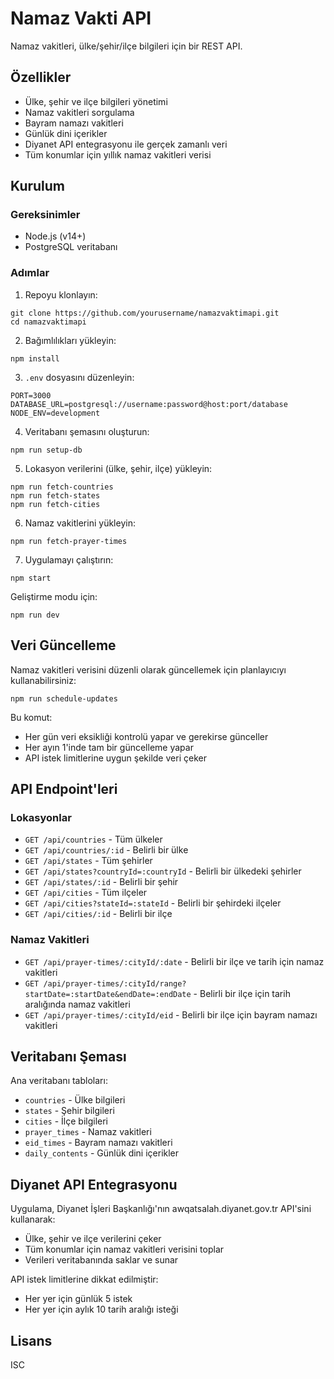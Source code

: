 # Namaz Vakti API

Namaz vakitleri, ülke/şehir/ilçe bilgileri için bir REST API.

## Özellikler

- Ülke, şehir ve ilçe bilgileri yönetimi
- Namaz vakitleri sorgulama
- Bayram namazı vakitleri
- Günlük dini içerikler
- Diyanet API entegrasyonu ile gerçek zamanlı veri
- Tüm konumlar için yıllık namaz vakitleri verisi

## Kurulum

### Gereksinimler

- Node.js (v14+)
- PostgreSQL veritabanı

### Adımlar

1. Repoyu klonlayın:
```
git clone https://github.com/yourusername/namazvaktimapi.git
cd namazvaktimapi
```

2. Bağımlılıkları yükleyin:
```
npm install
```

3. `.env` dosyasını düzenleyin:
```
PORT=3000
DATABASE_URL=postgresql://username:password@host:port/database
NODE_ENV=development
```

4. Veritabanı şemasını oluşturun:
```
npm run setup-db
```

5. Lokasyon verilerini (ülke, şehir, ilçe) yükleyin:
```
npm run fetch-countries
npm run fetch-states
npm run fetch-cities
```

6. Namaz vakitlerini yükleyin:
```
npm run fetch-prayer-times
```

7. Uygulamayı çalıştırın:
```
npm start
```

Geliştirme modu için:
```
npm run dev
```

## Veri Güncelleme

Namaz vakitleri verisini düzenli olarak güncellemek için planlayıcıyı kullanabilirsiniz:

```
npm run schedule-updates
```

Bu komut:
- Her gün veri eksikliği kontrolü yapar ve gerekirse günceller
- Her ayın 1'inde tam bir güncelleme yapar
- API istek limitlerine uygun şekilde veri çeker

## API Endpoint'leri

### Lokasyonlar

- `GET /api/countries` - Tüm ülkeler
- `GET /api/countries/:id` - Belirli bir ülke
- `GET /api/states` - Tüm şehirler
- `GET /api/states?countryId=:countryId` - Belirli bir ülkedeki şehirler
- `GET /api/states/:id` - Belirli bir şehir
- `GET /api/cities` - Tüm ilçeler
- `GET /api/cities?stateId=:stateId` - Belirli bir şehirdeki ilçeler
- `GET /api/cities/:id` - Belirli bir ilçe

### Namaz Vakitleri

- `GET /api/prayer-times/:cityId/:date` - Belirli bir ilçe ve tarih için namaz vakitleri
- `GET /api/prayer-times/:cityId/range?startDate=:startDate&endDate=:endDate` - Belirli bir ilçe için tarih aralığında namaz vakitleri
- `GET /api/prayer-times/:cityId/eid` - Belirli bir ilçe için bayram namazı vakitleri

## Veritabanı Şeması

Ana veritabanı tabloları:

- `countries` - Ülke bilgileri
- `states` - Şehir bilgileri
- `cities` - İlçe bilgileri
- `prayer_times` - Namaz vakitleri
- `eid_times` - Bayram namazı vakitleri
- `daily_contents` - Günlük dini içerikler

## Diyanet API Entegrasyonu

Uygulama, Diyanet İşleri Başkanlığı'nın awqatsalah.diyanet.gov.tr API'sini kullanarak:

- Ülke, şehir ve ilçe verilerini çeker
- Tüm konumlar için namaz vakitleri verisini toplar
- Verileri veritabanında saklar ve sunar

API istek limitlerine dikkat edilmiştir:
- Her yer için günlük 5 istek
- Her yer için aylık 10 tarih aralığı isteği

## Lisans

ISC 